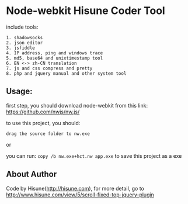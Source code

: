 # Node-webkit Hisune Coder Tool

include tools:

```
1. shadowsocks
2. json editor
3. jsfiddle
4. IP address, ping and windows trace
5. md5, base64 and unixtimestamp tool
6. EN <-> zh-CN translation
7. js and css compress and pretty
8. php and jquery manual and other system tool
```

## Usage:

first step, you should download node-webkit from this link: https://github.com/nwjs/nw.js/

to use this project, you should:

`drag the source folder to nw.exe`

or

you can run: `copy /b nw.exe+hct.nw app.exe` to save this project as a exe

## About Author
Code by Hisune(http://hisune.com), for more detail, go to http://www.hisune.com/view/5/scroll-fixed-top-jquery-plugin
